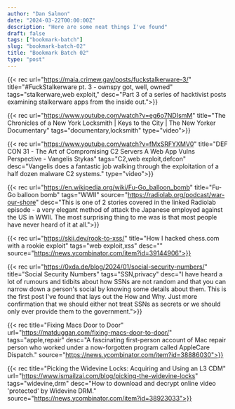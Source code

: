 ```yaml
---
author: "Dan Salmon"
date: "2024-03-22T00:00:00Z"
description: "Here are some neat things I've found"
draft: false
tags: ["bookmark-batch"]
slug: "bookmark-batch-02"
title: "Bookmark Batch 02"
type: "post"
---
```


{{< rec url="https://maia.crimew.gay/posts/fuckstalkerware-3/" title="#FuckStalkerware pt. 3 - ownspy got, well, owned" tags="stalkerware,web exploit," desc="Part 3 of a series of hacktivist posts examining stalkerware apps from the inside out.">}}

{{< rec url="https://www.youtube.com/watch?v=eg6o7NDIsmM" title="The Chronicles of a New York Locksmith | Keys to the City | The New Yorker Documentary" tags="documentary,locksmith" type="video">}}

{{< rec url="https://www.youtube.com/watch?v=fMxSRFYXMV0" title="DEF CON 31 - The Art of Compromising C2 Servers A Web App Vulns Perspective - Vangelis Stykas" tags="C2,web exploit,defcon" desc="Vangelis does a fantastic job walking through the exploitation of a half dozen malware C2 systems." type="video">}}

{{< rec url="https://en.wikipedia.org/wiki/Fu-Go_balloon_bomb" title="Fu-Go balloon bomb" tags="WWII" source="https://radiolab.org/podcast/war-our-shore" desc="This is one of 2 stories covered in the linked Radiolab episode - a very elegant method of attack the Japanese employed against the US in WWII. The most surprising thing to me was is that most people have never heard of it at all.">}}

{{< rec url="https://skii.dev/rook-to-xss/" title="How I hacked chess.com with a rookie exploit" tags="web exploit,xss" desc="" source="https://news.ycombinator.com/item?id=39144906">}}

{{< rec url="https://0xda.de/blog/2024/01/social-security-numbers/" title="Social Security Numbers" tags="SSN,privacy" desc="I have heard a lot of rumours and tidbits about how SSNs are not random and that you can narrow down a person's social by knowing some details about them. This is the first post I've found that lays out the How and Why. Just more confirmation that we should either not treat SSNs as secrets or we should only ever provide them to the government.">}}

{{< rec title="Fixing Macs Door to Door" url="https://matduggan.com/fixing-macs-door-to-door/" tags="apple,repair" desc="A fascinating first-person account of Mac repair person who worked under a now-forgotten program called AppleCare Dispatch." source="https://news.ycombinator.com/item?id=38886030">}}

{{< rec title="Picking the Widevine Locks: Acquiring and Using an L3 CDM" url="https://www.ismailzai.com/blog/picking-the-widevine-locks" tags="widevine,drm" desc="How to download and decrypt online video 'protected' by Widevine DRM." source="https://news.ycombinator.com/item?id=38923033">}}
